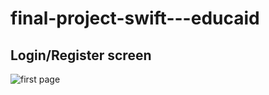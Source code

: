 # final-project-swift---educaid

## Login/Register screen
![first page](https://user-images.githubusercontent.com/74798510/124409196-84cbc100-dd50-11eb-9f46-1f9191589451.png)
